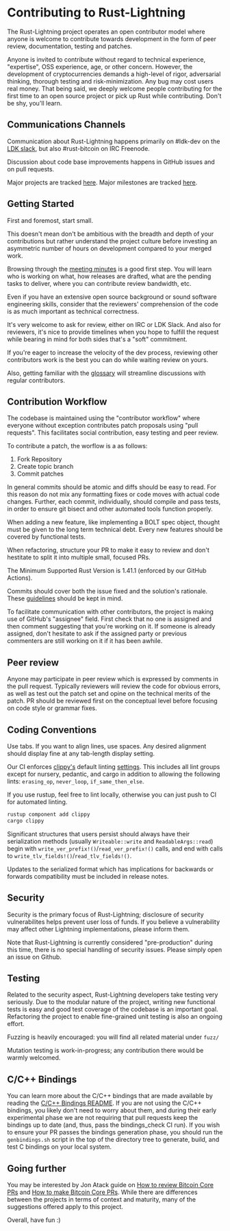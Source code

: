 Contributing to Rust-Lightning
==============================

The Rust-Lightning project operates an open contributor model where anyone is
welcome to contribute towards development in the form of peer review, documentation,
testing and patches.

Anyone is invited to contribute without regard to technical experience, "expertise", OSS
experience, age, or other concern. However, the development of cryptocurrencies demands a
high-level of rigor, adversarial thinking, thorough testing and risk-minimization.
Any bug may cost users real money. That being said, we deeply welcome people contributing
for the first time to an open source project or pick up Rust while contributing. Don't be shy,
you'll learn.

Communications Channels
-----------------------

Communication about Rust-Lightning happens primarily on #ldk-dev on the
[LDK slack](http://www.lightningdevkit.org/), but also #rust-bitcoin on IRC Freenode.

Discussion about code base improvements happens in GitHub issues and on pull
requests.

Major projects are tracked [here](https://github.com/lightningdevkit/rust-lightning/projects).
Major milestones are tracked [here](https://github.com/lightningdevkit/rust-lightning/milestones?direction=asc&sort=title&state=open).

Getting Started
---------------

First and foremost, start small.

This doesn't mean don't be ambitious with the breadth and depth of your contributions but rather
understand the project culture before investing an asymmetric number of hours on
development compared to your merged work.

Browsing through the [meeting minutes](https://github.com/lightningdevkit/rust-lightning/wiki/Meetings)
is a good first step. You will learn who is working on what, how releases are drafted, what are the
pending tasks to deliver, where you can contribute review bandwidth, etc.

Even if you have an extensive open source background or sound software engineering skills, consider
that the reviewers' comprehension of the code is as much important as technical correctness.

It's very welcome to ask for review, either on IRC or LDK Slack. And also for reviewers, it's nice
to provide timelines when you hope to fulfill the request while bearing in mind for both sides that's
a "soft" commitment.

If you're eager to increase the velocity of the dev process, reviewing other contributors work is
the best you can do while waiting review on yours.

Also, getting familiar with the [glossary](GLOSSARY.md) will streamline discussions with regular contributors.

Contribution Workflow
---------------------

The codebase is maintained using the "contributor workflow" where everyone
without exception contributes patch proposals using "pull requests". This
facilitates social contribution, easy testing and peer review.

To contribute a patch, the worflow is a as follows:

  1. Fork Repository
  2. Create topic branch
  3. Commit patches

In general commits should be atomic and diffs should be easy to read.
For this reason do not mix any formatting fixes or code moves with
actual code changes. Further, each commit, individually, should compile
and pass tests, in order to ensure git bisect and other automated tools
function properly.

When adding a new feature, like implementing a BOLT spec object, thought
must be given to the long term technical debt. Every new features should
be covered by functional tests.

When refactoring, structure your PR to make it easy to review and don't
hestitate to split it into multiple small, focused PRs.

The Minimum Supported Rust Version is 1.41.1 (enforced by our GitHub Actions).

Commits should cover both the issue fixed and the solution's rationale.
These [guidelines](https://chris.beams.io/posts/git-commit/) should be kept in mind.

To facilitate communication with other contributors, the project is making use of
GitHub's "assignee" field. First check that no one is assigned and then comment
suggesting that you're working on it. If someone is already assigned, don't hesitate
to ask if the assigned party or previous commenters are still working on it if it has
been awhile.

Peer review
-----------

Anyone may participate in peer review which is expressed by comments in the pull
request. Typically reviewers will review the code for obvious errors, as well as
test out the patch set and opine on the technical merits of the patch. PR should
be reviewed first on the conceptual level before focusing on code style or grammar
fixes.

Coding Conventions
------------------

Use tabs. If you want to align lines, use spaces. Any desired alignment should
display fine at any tab-length display setting.

Our CI enforces [clippy's](https://github.com/rust-lang/rust-clippy) default linting
[settings](https://rust-lang.github.io/rust-clippy/rust-1.39.0/index.html).
This includes all lint groups except for nursery, pedantic, and cargo in addition to allowing the following lints:
`erasing_op`, `never_loop`, `if_same_then_else`.

If you use rustup, feel free to lint locally, otherwise you can just push to CI for automated linting.

```bash
rustup component add clippy
cargo clippy
```

Significant structures that users persist should always have their serialization methods (usually
`Writeable::write` and `ReadableArgs::read`) begin with
`write_ver_prefix!()`/`read_ver_prefix!()` calls, and end with calls to
`write_tlv_fields!()`/`read_tlv_fields!()`.

Updates to the serialized format which has implications for backwards or forwards compatibility
must be included in release notes.

Security
--------

Security is the primary focus of Rust-Lightning; disclosure of security vulnerabilites
helps prevent user loss of funds. If you believe a vulnerability may affect other Lightning
implementations, please inform them.

Note that Rust-Lightning is currently considered "pre-production" during this time, there
is no special handling of security issues. Please simply open an issue on Github.

Testing
-------

Related to the security aspect, Rust-Lightning developers take testing
very seriously. Due to the modular nature of the project, writing new functional
tests is easy and good test coverage of the codebase is an important goal. Refactoring
the project to enable fine-grained unit testing is also an ongoing effort.

Fuzzing is heavily encouraged: you will find all related material under `fuzz/`

Mutation testing is work-in-progress; any contribution there would be warmly welcomed.

C/C++ Bindings
--------------

You can learn more about the C/C++ bindings that are made available by reading the
[C/C++ Bindings README](lightning-c-bindings/README.md). If you are not using the C/C++ bindings,
you likely don't need to worry about them, and during their early experimental phase we are not
requiring that pull requests keep the bindings up to date (and, thus, pass the bindings_check CI
run). If you wish to ensure your PR passes the bindings generation phase, you should run the
`genbindings.sh` script in the top of the directory tree to generate, build, and test C bindings on
your local system.

Going further
-------------

You may be interested by Jon Atack guide on [How to review Bitcoin Core PRs](https://github.com/jonatack/bitcoin-development/blob/master/how-to-review-bitcoin-core-prs.md)
and [How to make Bitcoin Core PRs](https://github.com/jonatack/bitcoin-development/blob/master/how-to-make-bitcoin-core-prs.md).
While there are differences between the projects in terms of context and maturity, many
of the suggestions offered apply to this project.

Overall, have fun :)
